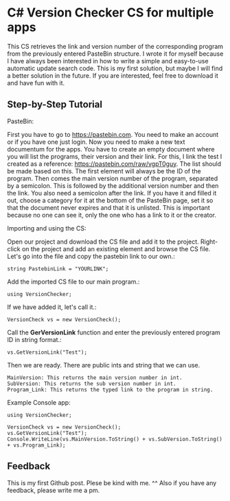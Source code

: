 # C# Version Checker CS for multiple apps

This CS retrieves the link and version number of the corresponding program from the previously entered PasteBin structure. I wrote it for myself because I have always been interested in how to write a simple and easy-to-use automatic update search code. This is my first solution, but maybe I will find a better solution in the future. If you are interested, feel free to download it and have fun with it. 

## Step-by-Step Tutorial

PasteBin:

First you have to go to https://pastebin.com. You need to make an account or if you have one just login. Now you need to make a new text documentum for the apps. You have to create an empty document where you will list the programs, their version and their link. For this, I link the test I created as a reference: https://pastebin.com/raw/vgpT0guy. The list should be made based on this. The first element will always be the ID of the program. Then comes the main version number of the program, separated by a semicolon. This is followed by the additional version number and then the link. You also need a semicolon after the link. If you have it and filled it out, choose a category for it at the bottom of the PasteBin page, set it so that the document never expires and that it is unlisted. This is important because no one can see it, only the one who has a link to it or the creator.


Importing and using the CS:

Open our project and download the CS file and add it to the project. Right-click on the project and add an existing element and browse the CS file. Let's go into the file and copy the pastebin link to our own.:
```
string PastebinLink = "YOURLINK";
```

Add the imported CS file to our main program.:

```
using VersionChecker;
```

If we have added it, let's call it.:
```
VersionCheck vs = new VersionCheck();
```

Call the **GerVersionLink** function and enter the previously entered program ID in string format.:
```
vs.GetVersionLink("Test");
```

Then we are ready. There are public ints and string that we can use.
```
MainVersion: This returns the main version number in int.
SubVersion: This returns the sub version number in int.
Program_Link: This returns the typed link to the program in string.
```

Example Console app:
```
using VersionChecker;

VersionCheck vs = new VersionCheck();
vs.GetVersionLink("Test");
Console.WriteLine(vs.MainVersion.ToString() + vs.SubVersion.ToString() + vs.Program_Link);
```


## Feedback

This is my first Github post. Plese be kind with me. ^^
Also if you have any feedback, please write me a pm.

